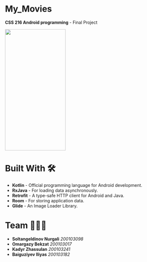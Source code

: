 # My_Movies
**CSS 216 Android programming** - Final Project

<img src="(https://user-images.githubusercontent.com/91144936/198847564-64aa0ab4-9d5b-41c8-a0b1-95affa5e70d7.jpg)" width="200" height="400">


# Built With 🛠
+ **Kotlin** - Official programming language for Android development. 
+ **RxJava** - For loading data asynchronously.
+ **Retrofit** - A type-safe HTTP client for Android and Java.
+ **Room** - For storing application data.
+ **Glide** - An Image Loader Library.

# Team 👨‍👨‍👦
+ **Soltangeldinov Nurgali**  *200103098*
+ **Omargazy Bekzat**  *200103017*
+ **Kadyr Zhassulan**  *200103241*
+ **Baiguziyev Iliyas**  *200103182*
